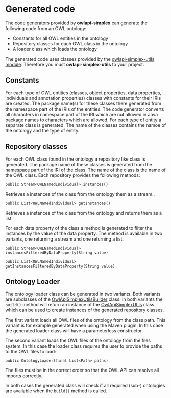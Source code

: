 # Generated code

The code generators provided by **owlapi-simplex** can generate the following
code from an OWL ontology:

* Constants for all OWL entities in the ontology
* Repository classes for each OWL class in the ontology
* A loader class which loads the ontology

The generated code uses classes provided by the 
[owlapi-simplex-utils module](./owlapi-simplex-utils/index.html). Therefore you 
must **owlapi-simplex-utils** to your project.

## Constants

For each type of OWL entities (classes, object properties, data properties, 
individuals and annotation properties) classes with constants for their IRIs
are created. The package name(s) for these classes there generated from the
namespace part of the IRIs of the entities. The code generator converts
all characters in namespace part of the IRI which are not allowed in Java 
package names to characters which are allowed. For each type of entity 
a separate class is generated. The name of the classes contains the namoe
of the ontology and the type of entity.

## Repository classes

For each OWL class found in the ontology a repository like class is generated. 
The package name of these classes is generated from the namespace part of the
IRI of the class. The name of the class is the name of the OWL class. Each 
repository provides the following methods:

```
public Stream<OWLNamedIndividual> instances()
```

Retrieves a instances of the class from the ontology them as a stream..

```
public List<OWLNamedIndividual> getInstances()
```

Retrieves a instances of the class from the ontology and returns them as a list.

For each data property of the class a method is generated to filter the 
instances by the value of the data property. The method is available in two 
variants, one returning a stream and one returning a list.

```
public Stream<OWLNamedIndividual> instancesFilteredByDataProperty(String value)
```

```
public List<OWLNamedIndividual> getInstancesFilteredByDataProperty(String value)
```

## Ontology Loader

The ontology loader class can be generated in two variants. Both variants 
are subclasses of the [OwlApiSimplexUtilsBuilder](./owlapi-simplex-utils/apidocs/index.html?de/jpdigital/owlapisimplex/OwlApiSimplexUtilsBuilder.html) 
class. In both variants the 
`build()` method will return an instance of the 
[OwlApiSimplexUtils](./owlapi-simplex-utils/apidocs/index.html?de/jpdigital/owlapisimplex/OwlApiSimplexUtils.html)
class which can be used to create instances of the generated repository classes.

The first variant loads all OWL files of the ontology from the class path. This
variant is for example generated when using the Maven plugin. In this case
the generated loader class will have a parameterless constructor.

The second variant loads the OWL files of the ontology from the files system.
In this case the loader class requires the user to provide the paths to the
OWL files to load:

```
public OntologyLoader(final List<Path> paths)
```

The files must be in the correct order so that the OWL API can resolve all 
imports correctly.

In both cases the generated class will check if all required (sub-) ontologies
are available when the `build()` method is called.